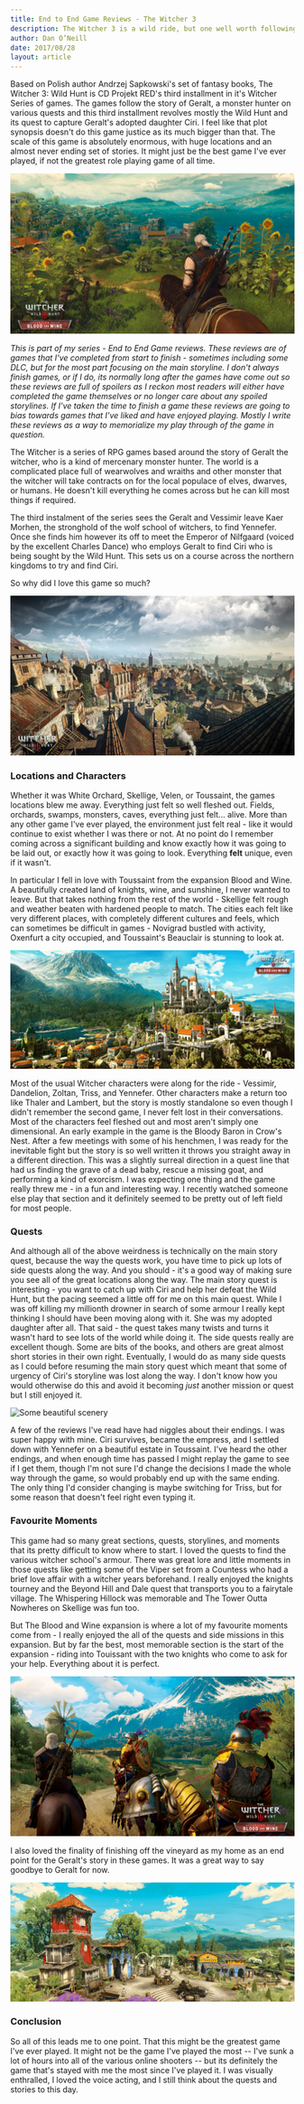 ```yaml
---
title: End to End Game Reviews - The Witcher 3
description: The Witcher 3 is a wild ride, but one well worth following to its natural conclusion. Many Spoilers ahead.
author: Dan O’Neill
date: 2017/08/28
layout: article
---
```


Based on Polish author Andrzej Sapkowski's set of fantasy books, The Witcher 3: Wild Hunt is CD Projekt RED's third installment in it's Witcher Series of games. The games follow the story of Geralt, a monster hunter on various quests and this third installment revolves mostly the Wild Hunt and its quest to capture Geralt's adopted daughter Ciri. I feel like that plot synopsis doesn't do this game justice as its much bigger than that. The scale of this game is absolutely enormous, with huge locations and an almost never ending set of stories. It might just be the best game I've ever played, if not the greatest role playing game of all time.

![An amazing view from the back of  Roach](/images/The_Witcher_3_Wild_Hunt_Blood_and_Wine_Toussaint_is_full_of_places_just_waiting_to_be_discovered_RGB_EN.png)

*This is part of my series - End to End Game reviews. These reviews are of games that I've completed from start to finish - sometimes including some DLC, but for the most part focusing on the main storyline. I don't always finish games, or if I do, its normally long after the games have come out so these reviews are full of spoilers as I reckon most readers will either have completed the game themselves or no longer care about any spoiled storylines. If I've taken the time to finish a game these reviews are going to bias towards games that I've liked and have enjoyed playing. Mostly I write these reviews as a way to memorialize my play through of the game in question.*

The Witcher is a series of RPG games based around the story of Geralt the witcher, who is a kind of mercenary monster hunter. The world is a complicated place full of wearwolves and wraiths and other monster that the witcher will take contracts on for the local populace of elves, dwarves, or humans. He doesn't kill everything he comes across but he can kill most things if required. 

The third instalment of the series sees the Geralt and Vessimir leave Kaer Morhen, the stronghold of the wolf school of witchers, to find Yennefer. Once she finds him however its off to meet the Emperor of Nilfgaard (voiced by the excellent Charles Dance) who employs Geralt to find Ciri who is being sought by the Wild Hunt. This sets us on a course across the northern kingdoms to try and find Ciri. 

So why did I love this game so much?

![](/images/58175_the_witcher_3_witcher_3_scenery.jpg)

### Locations and Characters
Whether it was White Orchard, Skellige, Velen, or Toussaint, the games locations blew me away. Everything just felt so well fleshed out. Fields, orchards, swamps, monsters, caves, everything just felt... alive. More than any other game I've ever played, the environment just felt real - like it would continue to exist whether I was there or not. At no point do I remember coming across a significant building and know exactly how it was going to be laid out, or exactly how it was going to look. Everything **felt** unique, even if it wasn't.

In particular I fell in love with Toussaint from the expansion Blood and Wine. A beautifully created land of knights, wine, and sunshine, I never wanted to leave. But that takes nothing from the rest of the world - Skellige felt rough and weather beaten with hardened people to match. The cities each felt like very different places, with completely different cultures and feels, which can sometimes be difficult in games - Novigrad bustled with activity, Oxenfurt a city occupied, and Toussaint's Beauclair is stunning to look at.

![The palace of Beauclair](/images/TW3BAW_The_palace_of_Beauclair_EN.png)

Most of the usual Witcher characters were along for the ride - Vessimir, Dandelion, Zoltan, Triss, and Yennefer. Other characters make a return too like Thaler and Lambert, but the story is mostly standalone so even though I didn't remember the second game, I  never felt lost in their conversations. Most of the characters feel fleshed out and most aren't simply one dimensional. An early example in the game is the Bloody Baron in Crow's Nest. After a few meetings with some of his henchmen, I was ready for the inevitable fight but the story is so well written it throws you straight away in a different direction. This was a slightly surreal direction in a quest line that had us finding the grave of a dead baby, rescue a missing goat, and performing a kind of exorcism. I was expecting one thing and the game really threw me - in a fun and interesting way. I recently watched someone else play that section and it definitely seemed to be pretty out of left field for most people.

### Quests
And although all of the above weirdness is technically on the main story quest, because the way the quests work, you have time to pick up lots of side quests along the way. And you should - it's a good way of making sure you see all of the great locations along the way. The main story quest is interesting - you want to catch up with Ciri and help her defeat the Wild Hunt, but the pacing seemed a little off for me on this main quest. While I was off killing my millionth drowner in search of some armour I really kept thinking I should have been moving along with it. She was my adopted daughter after all. That said - the quest takes many twists and turns it wasn't hard to see lots of the world while doing it. The side quests really are excellent though. Some are bits of the books, and others are great almost short stories in their own right. Eventually, I would do as many side quests as I could before resuming the main story quest which meant that some of urgency of Ciri's storyline was lost along the way. I don't know how you would otherwise do this and avoid it becoming *just* another mission or quest but I still enjoyed it.

![Some beautiful scenery](/images/The_Witcher_3_Wild_Hunt_beautiful_day_for_a_walk_in_a_monster_infested_garden_RGB.png)

A few of the reviews I've read have had niggles about their endings. I was super happy with mine. Ciri survives, became the empress, and I settled down with Yennefer on a beautiful estate in Toussaint. I've heard the other endings, and when enough time has passed I might replay the game to see if I get them, though I'm not sure I'd change the decisions I made the whole way through the game, so would probably end up with the same ending. The only thing I'd consider changing is maybe switching for Triss, but for some reason that doesn't feel right even typing it.

### Favourite Moments

This game had so many great sections, quests, storylines, and moments that its pretty difficult to know where to start. I loved the quests to find the various witcher school's armour. There was great lore and little moments in those quests like getting some of the Viper set from a Countess who had a brief love affair with a witcher years beforehand. I really enjoyed the knights tourney and the Beyond Hill and Dale quest that transports you to a fairytale village. The Whispering Hillock was memorable and The Tower Outta Nowheres on Skellige was fun too.

But The Blood and Wine expansion is where a lot of my favourite moments come from - I really enjoyed the all of the quests and side missions in this expansion. But by far the best, most memorable section is the start of the expansion - riding into Touissant with the two knights who come to ask for your help. Everything about it is perfect.

![Riding into Touissant](/images/The_Witcher_3_Wild_Hunt_Blood_and_Wine_Toussaint_is_a_beautiful_place_RGB_EN.png)

I also loved the finality of finishing off the vineyard as my home as an end point for the Geralt's story in these games. It was a great way to say goodbye to Geralt for now.

![Geralt's eventual home](/images/The_Witcher_3_Wild_Hunt_Blood_and_Wine_Toussaint_is_famous_for_its_wine_and_vineyards_RGB.png)

### Conclusion
So all of this leads me to one point. That this might be the greatest game I've ever played. It might not be the game I've played the most -- I've sunk a lot of hours into all of the various online shooters -- but its definitely the game that's stayed with me the most since I've played it. I was visually enthralled, I loved the voice acting, and I still think about the quests and stories to this day. 
